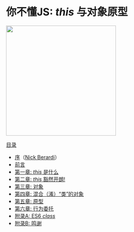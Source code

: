 # 你不懂JS: *this* 与对象原型

<img src="this_object_prototypes/cover.jpg" width="300">

[目录](this_object_prototypes/toc.md)

* [序](this_object_prototypes/foreword.md)（[Nick Berardi](https://github.com/nberardi)）
* [前言](preface.md)
* [第一章: *this* 是什么](this_object_prototypes/ch1.md)
* [第二章: *this* 豁然开朗!](this_object_prototypes/ch2.md)
* [第三章: 对象](this_object_prototypes/ch3.md)
* [第四章: 混合（淆）“类”的对象](this_object_prototypes/ch4.md)
* [第五章: 原型](this_object_prototypes/ch5.md)
* [第六章: 行为委托](this_object_prototypes/ch6.md)
* [附录A: ES6 *class*](this_object_prototypes/apA.md)
* [附录B: 鸣谢](this_object_prototypes/apB.md)
